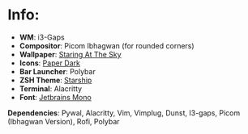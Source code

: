 # Info:

+ **WM**: i3-Gaps
+ **Compositor**: Picom Ibhagwan (for rounded corners)
+ **Wallpaper**: [Staring At The Sky](https://i.pinimg.com/originals/1f/ff/f9/1ffff9f72f5a3ce1b90db0d1ba2603f6.jpg)
+ **Icons**: [Paper Dark](https://snwh.org/paper)
+ **Bar Launcher**: Polybar
+ **ZSH Theme**: [Starship](https://starship.rs/)
+ **Terminal**: Alacritty
+ **Font**: [Jetbrains Mono](https://www.jetbrains.com/lp/mono/)

**Dependencies**: Pywal, Alacritty, Vim, Vimplug, Dunst, I3-gaps, Picom (Ibhagwan Version), Rofi, Polybar
